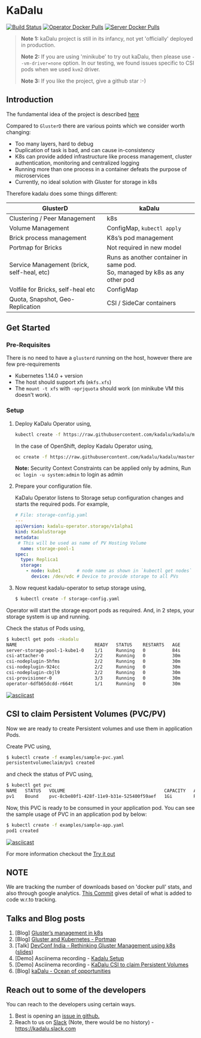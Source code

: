 # KaDalu

[![Build Status](https://travis-ci.org/kadalu/kadalu.svg?branch=master)](https://travis-ci.org/kadalu/kadalu)
[![Operator Docker Pulls](https://img.shields.io/docker/pulls/kadalu/kadalu-operator.svg?label=DockerPulls%20Operator)](https://img.shields.io/docker/pulls/kadalu/kadalu-operator.svg)
[![Server Docker Pulls](https://img.shields.io/docker/pulls/kadalu/kadalu-server.svg?label=DockerPulls%20Server)](https://img.shields.io/docker/pulls/kadalu/kadalu-server.svg)

> **Note 1:** kaDalu project is still in its infancy, not yet 'officially' deployed in production.
>
>**Note 2:** If you are using 'minikube' to try out kaDalu, then please use
`--vm-driver=none` option. In our testing, we found issues specific to CSI pods
when we used `kvm2` driver.
>
>**Note 3:** If you like the project, give a github star :-)

## Introduction

The fundamental idea of the project is described [here](.doc/rethinking-gluster-management-using-k8s.pdf)

Compared to `GlusterD` there are various points which we consider worth changing:

- Too many layers, hard to debug
- Duplication of task is bad, and can cause in-consistency
- K8s can provide added infrastructure like process management, cluster authentication, monitoring and centralized logging
- Running more than one process in a container defeats the purpose of microservices
- Currently, no ideal solution with Gluster for storage in k8s

Therefore kadalu does some things different:

|GlusterD|kaDalu|
|--------|------|
|Clustering / Peer Management|k8s|
|Volume Management|ConfigMap, `kubectl apply`|
|Brick process management|K8s’s pod management|
|Portmap for Bricks|Not required in new model|
|Service Management (brick, self-heal, etc)|Runs as another container in same pod.<br>So, managed by k8s as any other pod|
|Volfile for Bricks, self-heal etc|ConfigMap|
|Quota, Snapshot, Geo-Replication|CSI / SideCar containers|

## Get Started

### Pre-Requisites

There is no need to have a `glusterd` running on the host, however there are few pre-requirements

- Kubernetes 1.14.0 + version
- The host should support xfs (`mkfs.xfs`)
- The `mount -t xfs` with `-oprjquota` should work (on minikube VM this doesn't work).

### Setup

1. Deploy KaDalu Operator using,

   ```bash
   kubectl create -f https://raw.githubusercontent.com/kadalu/kadalu/master/manifests/kadalu-operator.yaml
   ```

   In the case of OpenShift, deploy Kadalu Operator using,

   ```bash
   oc create -f https://raw.githubusercontent.com/kadalu/kadalu/master/manifests/kadalu-operator-openshift.yaml
   ```

   **Note:** Security Context Constraints can be applied only by admins,
Run `oc login -u system:admin` to login as admin

2. Prepare your configuration file.

   KaDalu Operator listens to Storage setup configuration changes and
starts the required pods. For example,

   ```yaml
   # File: storage-config.yaml
   ---
   apiVersion: kadalu-operator.storage/v1alpha1
   kind: KadaluStorage
   metadata:
    # This will be used as name of PV Hosting Volume
     name: storage-pool-1
   spec:
     type: Replica1
     storage:
       - node: kube1      # node name as shown in `kubectl get nodes`
         device: /dev/vdc # Device to provide storage to all PVs
   ```

3. Now request kadalu-operator to setup storage using,

   ```bash
   $ kubectl create -f storage-config.yaml
   ```

Operator will start the storage export pods as required. And, in 2 steps,
your storage system is up and running.

Check the status of Pods using,

```bash
$ kubectl get pods -nkadalu
NAME                             READY   STATUS    RESTARTS   AGE
server-storage-pool-1-kube1-0    1/1     Running   0          84s
csi-attacher-0                   2/2     Running   0          30m
csi-nodeplugin-5hfms             2/2     Running   0          30m
csi-nodeplugin-924cc             2/2     Running   0          30m
csi-nodeplugin-cbjl9             2/2     Running   0          30m
csi-provisioner-0                3/3     Running   0          30m
operator-6dfb65dcdd-r664t        1/1     Running   0          30m
```

[![asciicast](https://asciinema.org/a/259949.svg)](https://asciinema.org/a/259949)

## CSI to claim Persistent Volumes (PVC/PV)

Now we are ready to create Persistent volumes and use them in
application Pods.

Create PVC using,

```bash
$ kubectl create -f examples/sample-pvc.yaml
persistentvolumeclaim/pv1 created
```

and check the status of PVC using,

```bash
$ kubectl get pvc
NAME   STATUS   VOLUME                                     CAPACITY   ACCESS MODES   STORAGECLASS     AGE
pv1    Bound    pvc-8cbe80f1-428f-11e9-b31e-525400f59aef   1Gi        RWO            kadalu.replica1  42s
```

Now, this PVC is ready to be consumed in your application pod. You can see the
sample usage of PVC in an application pod by below:

```bash
$ kubectl create -f examples/sample-app.yaml
pod1 created
```

[![asciicast](https://asciinema.org/a/259951.svg)](https://asciinema.org/a/259951)

For more information checkout the [Try it out](./doc/README.md)

## NOTE

We are tracking the number of downloads based on 'docker pull' stats, and also
through google analytics. [This Commit](https://github.com/kadalu/kadalu/commit/cbc83fd751bf0221e22b61bd6ebad4af40e38275) gives detail of what is added to code w.r.to tracking.

## Talks and Blog posts

1. [Blog] [Gluster’s management in k8s](https://medium.com/@tumballi/glusters-management-in-k8s-13020a561962)
2. [Blog] [Gluster and Kubernetes - Portmap](https://aravindavk.in/blog/gluster-and-k8s-portmap/)
3. [Talk] [DevConf India - Rethinking Gluster Management using k8s](https://devconfin19.sched.com/event/RVPw/rethinking-gluster-management-using-k8s) ([slides](doc/rethinking-gluster-management-using-k8s.pdf))
4. [Demo] Asciinema recording - [Kadalu Setup](https://asciinema.org/a/259949)
5. [Demo] Asciinema recording - [KaDalu CSI to claim Persistent Volumes](https://asciinema.org/a/259951)
6. [Blog] [kaDalu - Ocean of opportunities](https://medium.com/@tumballi/kadalu-ocean-of-potential-in-k8s-storage-a07be1b8b961?source=friends_link&sk=d2499bc1e7433fd18c93c34c796e1a11&utm_source=github)

## Reach out to some of the developers

You can reach to the developers using certain ways.

1. Best is opening an [issue in github.](https://github.com/kadalu/kadalu/issues)
2. Reach to us on [Slack](https://join.slack.com/t/kadalu/shared_invite/enQtNzg1ODQ0MDA5NTM2LWMzMTc5ZTJmMjk4MzI0YWVhOGFlZTJjZjY5MDNkZWI0Y2VjMDBlNzVkZmI1NWViN2U3MDNlNDJhNjE5OTBlOGU) (Note, there would be no history) - https://kadalu.slack.com
